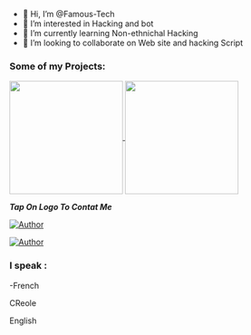 - 👋 Hi, I’m @Famous-Tech
- 👀 I’m interested in Hacking and bot
- 🌱 I’m currently learning Non-ethnichal Hacking
- 💞️ I’m looking to collaborate on Web site and hacking Script
<h3>Some of my Projects:</h3>

<a href="https://github.com/Famous-Tech/FAMOUS-DDOS">
  <img height=200 align="center" src="https://github-readme-stats.vercel.app/api/pin/?username=Famous-Tech&repo=FAMOUS-DDOS&theme=dark&layout=compact&langs_count=8&card_width=320" />
</a>

<a href="https://github.com/Famous-Tech/FAMOUS-TG">
  <img height=200 align="center" src="https://github-readme-stats.vercel.app/api/pin/?username=Famous-Tech&repo=FAMOUS-TG&theme=dark&layout=compact&langs_count=8&card_width=320" />
</a>


  ***Tap On Logo To Contat Me***


 <p align="left">
<a href="mailto:habyazor@gmail.com"><img title="Author" src="https://img.shields.io/badge/GMAIL-ME-black?style=for-the-badge&logo=Gmail"></a>
 <p align="left"> 
  <a href="https://wa.me/50943782508?text=Hi+Famous-Tech+How+are+you"><img title="Author" src="https://img.shields.io/badge/WHATSAPP-ME-red?style=for-the-badge&logo=WhatsApp"></a>
  <h3>I speak :</h3>
  <p>-French</p>
  <p>CReole</p>
  <p>English</p>
  
